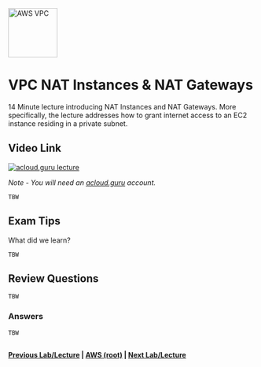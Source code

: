<img src="https://i.imgur.com/4x1VSb6.png" height="100" title="AWS VPC" />


VPC NAT Instances & NAT Gateways
======

14 Minute lecture introducing NAT Instances and NAT Gateways.  More specifically, the lecture
addresses how to grant internet access to an EC2 instance residing in a private subnet.


## Video Link

[![acloud.guru lecture](https://i.imgur.com/6JDEV9M.png)](https://acloud.guru/course/aws-certified-solutions-architect-associate/learn/vpc/network-address-translation/watch)

*Note - You will need an [acloud.guru](acloud.guru) account.*


    TBW



## Exam Tips

What did we learn?

    TBW
    
    
## Review Questions

    TBW
        

### Answers

    TBW


## 

**[Previous Lab/Lecture](vpc-lab-part-2.md) | [AWS (root)](../readme.adoc) | [Next Lab/Lecture](vpc-nat-inst-and-gateways.md)**










